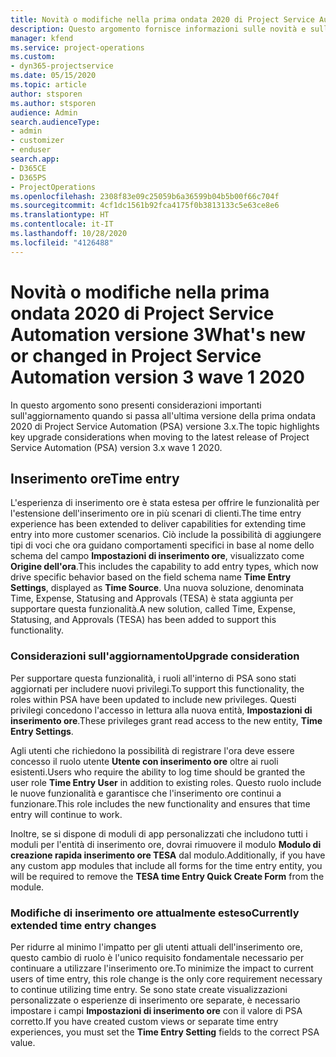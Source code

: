 ```yaml
---
title: Novità o modifiche nella prima ondata 2020 di Project Service Automation versione 3.x
description: Questo argomento fornisce informazioni sulle novità e sulle modifiche nella prima ondata 2020 di Project Service Automation versione 3.
manager: kfend
ms.service: project-operations
ms.custom:
- dyn365-projectservice
ms.date: 05/15/2020
ms.topic: article
author: stsporen
ms.author: stsporen
audience: Admin
search.audienceType:
- admin
- customizer
- enduser
search.app:
- D365CE
- D365PS
- ProjectOperations
ms.openlocfilehash: 2308f83e09c25059b6a36599b04b5b00f66c704f
ms.sourcegitcommit: 4cf1dc1561b92fca4175f0b3813133c5e63ce8e6
ms.translationtype: HT
ms.contentlocale: it-IT
ms.lasthandoff: 10/28/2020
ms.locfileid: "4126488"
---
```

# <a name="whats-new-or-changed-in-project-service-automation-version-3-wave-1-2020"></a><span data-ttu-id="cc20e-103">Novità o modifiche nella prima ondata 2020 di Project Service Automation versione 3</span><span class="sxs-lookup"><span data-stu-id="cc20e-103">What's new or changed in Project Service Automation version 3 wave 1 2020</span></span>
<span data-ttu-id="cc20e-104">In questo argomento sono presenti considerazioni importanti sull'aggiornamento quando si passa all'ultima versione della prima ondata 2020 di Project Service Automation (PSA) versione 3.x.</span><span class="sxs-lookup"><span data-stu-id="cc20e-104">The topic highlights key upgrade considerations when moving to the latest release of Project Service Automation (PSA) version 3.x wave 1 2020.</span></span>

## <a name="time-entry"></a><span data-ttu-id="cc20e-105">Inserimento ore</span><span class="sxs-lookup"><span data-stu-id="cc20e-105">Time entry</span></span>
<span data-ttu-id="cc20e-106">L'esperienza di inserimento ore è stata estesa per offrire le funzionalità per l'estensione dell'inserimento ore in più scenari di clienti.</span><span class="sxs-lookup"><span data-stu-id="cc20e-106">The time entry experience has been extended to deliver capabilities for extending time entry into more customer scenarios.</span></span> <span data-ttu-id="cc20e-107">Ciò include la possibilità di aggiungere tipi di voci che ora guidano comportamenti specifici in base al nome dello schema del campo **Impostazioni di inserimento ore**, visualizzato come **Origine dell'ora**.</span><span class="sxs-lookup"><span data-stu-id="cc20e-107">This includes the capability to add entry types, which now drive specific behavior based on the field schema name **Time Entry Settings**, displayed as **Time Source**.</span></span> <span data-ttu-id="cc20e-108">Una nuova soluzione, denominata Time, Expense, Statusing and Approvals (TESA) è stata aggiunta per supportare questa funzionalità.</span><span class="sxs-lookup"><span data-stu-id="cc20e-108">A new solution, called Time, Expense, Statusing, and Approvals (TESA) has been added to support this functionality.</span></span>

### <a name="upgrade-consideration"></a><span data-ttu-id="cc20e-109">Considerazioni sull'aggiornamento</span><span class="sxs-lookup"><span data-stu-id="cc20e-109">Upgrade consideration</span></span>
<span data-ttu-id="cc20e-110">Per supportare questa funzionalità, i ruoli all'interno di PSA sono stati aggiornati per includere nuovi privilegi.</span><span class="sxs-lookup"><span data-stu-id="cc20e-110">To support this functionality, the roles within PSA have been updated to include new privileges.</span></span> <span data-ttu-id="cc20e-111">Questi privilegi concedono l'accesso in lettura alla nuova entità, **Impostazioni di inserimento ore**.</span><span class="sxs-lookup"><span data-stu-id="cc20e-111">These privileges grant read access to the new entity, **Time Entry Settings**.</span></span>

<span data-ttu-id="cc20e-112">Agli utenti che richiedono la possibilità di registrare l'ora deve essere concesso il ruolo utente **Utente con inserimento ore** oltre ai ruoli esistenti.</span><span class="sxs-lookup"><span data-stu-id="cc20e-112">Users who require the ability to log time should be granted the user role **Time Entry User** in addition to existing roles.</span></span> <span data-ttu-id="cc20e-113">Questo ruolo include le nuove funzionalità e garantisce che l'inserimento ore continui a funzionare.</span><span class="sxs-lookup"><span data-stu-id="cc20e-113">This role includes the new functionality and ensures that time entry will continue to work.</span></span>

<span data-ttu-id="cc20e-114">Inoltre, se si dispone di moduli di app personalizzati che includono tutti i moduli per l'entità di inserimento ore, dovrai rimuovere il modulo **Modulo di creazione rapida inserimento ore TESA** dal modulo.</span><span class="sxs-lookup"><span data-stu-id="cc20e-114">Additionally, if you have any custom app modules that include all forms for the time entry entity, you will be required to remove the **TESA time Entry Quick Create Form** from the module.</span></span>

### <a name="currently-extended-time-entry-changes"></a><span data-ttu-id="cc20e-115">Modifiche di inserimento ore attualmente esteso</span><span class="sxs-lookup"><span data-stu-id="cc20e-115">Currently extended time entry changes</span></span>
<span data-ttu-id="cc20e-116">Per ridurre al minimo l'impatto per gli utenti attuali dell'inserimento ore, questo cambio di ruolo è l'unico requisito fondamentale necessario per continuare a utilizzare l'inserimento ore.</span><span class="sxs-lookup"><span data-stu-id="cc20e-116">To minimize the impact to current users of time entry, this role change is the only core requirement necessary to continue utilizing time entry.</span></span> <span data-ttu-id="cc20e-117">Se sono state create visualizzazioni personalizzate o esperienze di inserimento ore separate, è necessario impostare i campi **Impostazioni di inserimento ore** con il valore di PSA corretto.</span><span class="sxs-lookup"><span data-stu-id="cc20e-117">If you have created custom views or separate time entry experiences, you must set the **Time Entry Setting** fields to the correct PSA value.</span></span>
